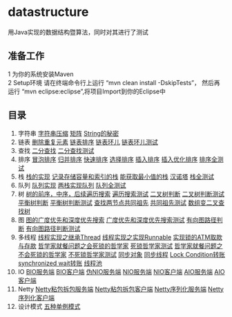 # datastructure
用Java实现的数据结构暨算法，同时对其进行了测试

准备工作
------
  1 为你的系统安装Maven  
  2 Setup环境 请在终端命令行上运行 “mvn clean install -DskipTests”， 然后再运行 “mvn eclipse:eclipse”,将项目Import到你的Eclipse中

  目录
------
  1. 字符串 [字符串压缩](https://github.com/razertory/datastructure/blob/master/src/main/java/org/buptdavid/datastructure/array/CompressStr.java) [矩阵](https://github.com/razertory/datastructure/blob/master/src/main/java/org/buptdavid/datastructure/array/SetZeroMatrix.java) [String的秘密](https://github.com/razertory/datastructure/blob/master/src/main/java/org/buptdavid/datastructure/string/StringEqual.java)
  2. 链表 [删除重复元素](https://github.com/razertory/datastructure/blob/master/src/main/java/org/buptdavid/datastructure/linkedlist/DeleteDups.java) [链表排序](https://github.com/razertory/datastructure/blob/master/src/main/java/org/buptdavid/datastructure/linkedlist/SortWithValue.java) [链表环儿](https://github.com/razertory/datastructure/blob/master/src/main/java/org/buptdavid/datastructure/linkedlist/LinkedListLoop.java) [链表环儿测试](https://github.com/razertory/datastructure/blob/master/src/test/java/org/buptdavid/datastructure/linkedlist/LinkedListLoopTest.java)
  3. 查找 [二分查找](https://github.com/razertory/datastructure/blob/master/src/main/java/org/buptdavid/datastructure/search/BinarySearch.java) [二分查找测试](https://github.com/razertory/datastructure/blob/master/src/test/java/org/buptdavid/datastructure/search/BinarySearchTest.java)
  4. 排序 [冒泡排序](https://github.com/razertory/datastructure/blob/master/src/main/java/org/buptdavid/datastructure/sort/BubbleSort.java) [归并排序](https://github.com/razertory/datastructure/blob/master/src/main/java/org/buptdavid/datastructure/sort/MergeSort.java) [快速排序](https://github.com/razertory/datastructure/blob/master/src/main/java/org/buptdavid/datastructure/sort/QuickSort.java) [选择排序](https://github.com/razertory/datastructure/blob/master/src/main/java/org/buptdavid/datastructure/sort/SelectionSort.java) [插入排序](https://github.com/razertory/datastructure/blob/master/src/main/java/org/buptdavid/datastructure/sort/InsertSort.java) [插入优化排序](https://github.com/razertory/datastructure/blob/master/src/main/java/org/buptdavid/datastructure/sort/InsertOptimizeSort.java) [排序全测试](https://github.com/razertory/datastructure/blob/master/src/test/java/org/buptdavid/datastructure/sort/SortTest.java)
  5. 栈 [栈的实现](https://github.com/razertory/datastructure/blob/master/src/main/java/org/buptdavid/datastructure/stack/Stack.java) [记录存储容量和索引的栈](https://github.com/razertory/datastructure/blob/master/src/main/java/org/buptdavid/datastructure/stack/StackCapacity.java) [能获取最小值的栈](https://github.com/razertory/datastructure/blob/master/src/main/java/org/buptdavid/datastructure/stack/StackWithMin.java) [汉诺塔](https://github.com/razertory/datastructure/blob/master/src/main/java/org/buptdavid/datastructure/stack/Hannotower.java) [栈全测试](https://github.com/razertory/datastructure/blob/master/src/test/java/org/buptdavid/datastructure/stack/StackTest.java)
  6. 队列 [队列实现](https://github.com/razertory/datastructure/blob/master/src/main/java/org/buptdavid/datastructure/queue/Queue.java) [两栈实现队列](https://github.com/razertory/datastructure/blob/master/src/main/java/org/buptdavid/datastructure/queue/QueueWith2Stack.java) [队列全测试](https://github.com/razertory/datastructure/blob/master/src/test/java/org/buptdavid/datastructure/queue/QueueTest.java)
  7. 树 [树的前序，中序，后续遍历搜索](https://github.com/razertory/datastructure/blob/master/src/main/java/org/buptdavid/datastructure/tree/TreeSearch.java) [遍历搜索测试](https://github.com/razertory/datastructure/blob/master/src/test/java/org/buptdavid/datastructure/tree/TreeSearchTest.java) [二叉树判断](https://github.com/razertory/datastructure/blob/master/src/main/java/org/buptdavid/datastructure/tree/BinarySearchTree.java) [二叉树判断测试](https://github.com/razertory/datastructure/blob/master/src/test/java/org/buptdavid/datastructure/tree/BinarySearchTreeTest.java)  [平衡树判断](https://github.com/razertory/datastructure/blob/master/src/main/java/org/buptdavid/datastructure/tree/CheckBalanceTree.java) [平衡树判断测试](https://github.com/razertory/datastructure/blob/master/src/test/java/org/buptdavid/datastructure/tree/CheckBalanceTreeTest.java) [查找两节点共同祖先](https://github.com/razertory/datastructure/blob/master/src/main/java/org/buptdavid/datastructure/tree/CommonAncestorSearch.java) [共同祖先测试](https://github.com/razertory/datastructure/blob/master/src/test/java/org/buptdavid/datastructure/tree/CommonAncestorSearchTest.java) [数组变二叉查找树](https://github.com/razertory/datastructure/blob/master/src/main/java/org/buptdavid/datastructure/tree/MinBinaryTree.java)
  8. 图 [图的广度优先和深度优先搜索](https://github.com/razertory/datastructure/blob/master/src/main/java/org/buptdavid/datastructure/graph/GraphSearch.java) [广度优先和深度优先搜索测试](https://github.com/razertory/datastructure/blob/master/src/test/java/org/buptdavid/datastructure/graph/GraphSearchTest.java) [有向图路径判断](https://github.com/razertory/datastructure/blob/master/src/main/java/org/buptdavid/datastructure/graph/DirectedGraphPathCheck.java) [有向图路径判断测试](https://github.com/razertory/datastructure/blob/master/src/test/java/org/buptdavid/datastructure/graph/DirectedGraphPathCheckTest.java)
  9. 多线程 [线程实现之继承Thread](https://github.com/razertory/datastructure/blob/master/src/main/java/org/buptdavid/datastructure/thread/ExtendThread.java) [线程实现之实现Runnable](https://github.com/razertory/datastructure/blob/master/src/main/java/org/buptdavid/datastructure/thread/RunableThread.java) [实现锁的ATM取款与存款](https://github.com/razertory/datastructure/blob/master/src/main/java/org/buptdavid/datastructure/thread/LockedATM.java) [哲学家就餐问题之会死锁的哲学家](https://github.com/razertory/datastructure/blob/master/src/main/java/org/buptdavid/datastructure/thread/PhilosopherLocked.java) [死锁哲学家测试](https://github.com/razertory/datastructure/blob/master/src/main/java/org/buptdavid/datastructure/thread/PhilosopherLockedEat.java)  [哲学家就餐问题之不会死锁的哲学家](https://github.com/razertory/datastructure/blob/master/src/main/java/org/buptdavid/datastructure/thread/PhilosopherUnLocked.java) [不死锁哲学家测试](https://github.com/razertory/datastructure/blob/master/src/main/java/org/buptdavid/datastructure/thread/PhilosopherUnLockedEat.java) [同步对象](https://github.com/razertory/datastructure/blob/master/src/main/java/org/buptdavid/datastructure/thread/SynchronizedObject.java) [同步线程](https://github.com/razertory/datastructure/blob/master/src/main/java/org/buptdavid/datastructure/thread/SynchronizedThread.java) [Lock Condition转账](https://github.com/razertory/datastructure/blob/master/src/main/java/org/buptdavid/datastructure/thread/lockcondition/SynchBankTest.java) [synchronized wait转账](https://github.com/razertory/datastructure/blob/master/src/main/java/org/buptdavid/datastructure/thread/usesynchronized/SynchBankTest2.java) [线程池](https://github.com/razertory/datastructure/blob/master/src/main/java/org/buptdavid/datastructure/thread/threadpool/ThreadPoolTest.java)
  10. IO [BIO服务端](https://github.com/razertory/datastructure/blob/master/src/main/java/org/buptdavid/datastructure/io/bio/TimeServer.java) [BIO客户端](https://github.com/razertory/datastructure/blob/master/src/main/java/org/buptdavid/datastructure/io/bio/TimeClient.java) [伪NIO服务端](https://github.com/razertory/datastructure/blob/master/src/main/java/org/buptdavid/datastructure/io/fakenio/TimeServer.java) [NIO服务端](https://github.com/razertory/datastructure/blob/master/src/main/java/org/buptdavid/datastructure/io/nio/TimeServer.java) [NIO客户端](https://github.com/razertory/datastructure/blob/master/src/main/java/org/buptdavid/datastructure/io/nio/TimeClient.java) [AIO服务端](https://github.com/razertory/datastructure/blob/master/src/main/java/org/buptdavid/datastructure/io/aio/TimeServer.java) [AIO客户端](https://github.com/razertory/datastructure/blob/master/src/main/java/org/buptdavid/datastructure/io/aio/TimeClient.java)
  11. Netty [Netty粘包拆包服务端](https://github.com/razertory/datastructure/blob/master/src/main/java/org/buptdavid/datastructure/io/netty/tcpacketsplicing/TimeServer.java) [Netty粘包拆包客户端](https://github.com/razertory/datastructure/blob/master/src/main/java/org/buptdavid/datastructure/io/netty/tcpacketsplicing/TimeClient.java) [Netty序列化服务端](https://github.com/razertory/datastructure/blob/master/src/main/java/org/buptdavid/datastructure/io/netty/serializable/SubReqServer.java) [Netty序列化客户端](https://github.com/razertory/datastructure/blob/master/src/main/java/org/buptdavid/datastructure/io/netty/serializable/SubReqClient.java)
  12. 设计模式 [五种单例模式](https://github.com/razertory/datastructure/blob/master/src/main/java/org/buptdavid/datastructure/designPatterns/singleton/Singleton.java)
